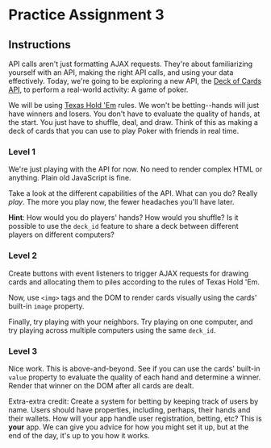 # Practice Assignment 3

## Instructions

API calls aren't just formatting AJAX requests. They're about familiarizing yourself with an API, making the right API calls, and using your data effectively. Today, we're going to be exploring a new API, the [Deck of Cards API](http://deckofcardsapi.com/), to perform a real-world activity: A game of poker.

We will be using [Texas Hold 'Em](https://en.wikipedia.org/wiki/Texas_hold_%27em) rules. We won't be betting--hands will just have winners and losers. You don't have to evaluate the quality of hands, at the start. You just have to shuffle, deal, and draw. Think of this as making a deck of cards that you can use to play Poker with friends in real time.

### Level 1

We're just playing with the API for now. No need to render complex HTML or anything. Plain old JavaScript is fine.

Take a look at the different capabilities of the API. What can you do? Really *play*. The more you play now, the fewer headaches you'll have later.

**Hint**: How would you do players' hands? How would you shuffle? Is it possible to use the `deck_id` feature to share a deck between different players on different computers?

### Level 2

Create buttons with event listeners to trigger AJAX requests for drawing cards and allocating them to piles according to the rules of Texas Hold 'Em.

Now, use `<img>` tags and the DOM to render cards visually using the cards' built-in `image` property.

Finally, try playing with your neighbors. Try playing on one computer, and try playing across multiple computers using the same `deck_id`.

### Level 3

Nice work. This is above-and-beyond. See if you can use the cards' built-in `value` property to evaluate the quality of each hand and determine a winner. Render that winner on the DOM after all cards are dealt.

Extra-extra credit: Create a system for betting by keeping track of users by name. Users should have properties, including, perhaps, their hands and their wallets. How will your app handle user registration, betting, etc? This is **your** app. We can give you advice for how you might set it up, but at the end of the day, it's up to you how it works.

